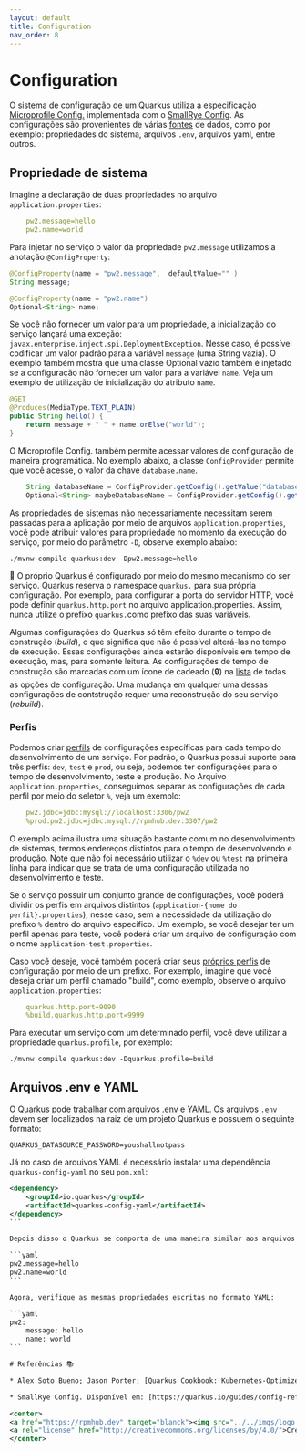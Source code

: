 ```yaml
---
layout: default
title: Configuration
nav_order: 8
---
```


# Configuration

O sistema de configuração de um Quarkus utiliza a especificação [Microprofile Config.](https://github.com/eclipse/microprofile-config) implementada com o [SmallRye Config](https://github.com/smallrye/smallrye-config). As configurações são provenientes de várias [fontes](https://quarkus.io/guides/config-reference#configuration-sources) de dados, como por exemplo: propriedades do sistema, arquivos `.env`, arquivos yaml, entre outros.

## Propriedade de sistema

Imagine a declaração de duas propriedades no arquivo `application.properties`:

```yaml
    pw2.message=hello
    pw2.name=world
```

Para injetar no serviço o valor da propriedade `pw2.message` utilizamos a anotação `@ConfigProperty`:

```java
@ConfigProperty(name = "pw2.message",  defaultValue="" )
String message;

@ConfigProperty(name = "pw2.name")
Optional<String> name;
```

Se você não fornecer um valor para um propriedade, a inicialização do serviço lançará uma exceção: `javax.enterprise.inject.spi.DeploymentException`. Nesse caso, é possível codificar um valor padrão para a variável `message` (uma String vazia). O exemplo também mostra que uma classe Optional vazio também é injetado se a configuração não fornecer um valor para a variável `name`. Veja um exemplo de utilização de inicialização do atributo `name`.

```java
@GET
@Produces(MediaType.TEXT_PLAIN)
public String hello() {
    return message + " " + name.orElse("world");
}
```

O Microprofile Config. também permite acessar valores de configuração de maneira programática. No exemplo abaixo, a classe `ConfigProvider` permite que você acesse, o valor da chave `database.name`.

```java
    String databaseName = ConfigProvider.getConfig().getValue("database.name", String.class);
    Optional<String> maybeDatabaseName = ConfigProvider.getConfig().getOptionalValue("database.name", String.class);
```

As propriedades de sistemas não necessariamente necessitam serem passadas para a aplicação por meio de arquivos `application.properties`, você pode atribuir valores para propriedade no momento da execução do serviço, por meio do parâmetro `-D`, observe exemplo abaixo:

    ./mvnw compile quarkus:dev -Dpw2.message=hello


🚨 O próprio Quarkus é configurado por meio do mesmo mecanismo do ser serviço. Quarkus reserva o  namespace `quarkus.` para sua própria configuração. Por exemplo, para configurar a porta do servidor HTTP, você pode definir `quarkus.http.port` no arquivo application.properties. Assim, nunca utilize o prefixo `quarkus.`como prefixo das suas variáveis.

Algumas configurações do Quarkus só têm efeito durante o tempo de construção (*build*), o que significa que não é possível alterá-las no tempo de execução. Essas configurações ainda estarão disponíveis em tempo de execução, mas, para somente leitura. As configurações de tempo de construção são marcadas com um ícone de cadeado (🔒) na [lista](https://quarkus.io/guides/all-config) de todas as opções de configuração. Uma mudança em qualquer uma dessas configurações de contstrução requer uma reconstrução do seu serviço (*rebuild*).

### Perfis

Podemos criar [perfils](https://quarkus.io/guides/config-reference#profiles) de configurações específicas para cada tempo do desenvolvimento de um serviço. Por padrão, o Quarkus possui suporte para três perfis: `dev`, `test` e `prod`, ou seja, podemos ter configurações para o tempo de desenvolvimento, teste e produção. No Arquivo `application.properties`, conseguimos separar as configurações de cada perfil por meio do seletor `%`, veja um exemplo:

```yaml
    pw2.jdbc=jdbc:mysql://localhost:3306/pw2
    %prod.pw2.jdbc=jdbc:mysql://rpmhub.dev:3307/pw2
```

O exemplo acima ilustra uma situação bastante comum no desenvolvimento de sistemas, termos endereços distintos para o tempo de desenvolvendo e produção. Note que não foi necessário utilizar o `%dev` ou `%test` na primeira linha para indicar que se trata de uma configuração utilizada no desenvolvimento e teste.

Se o serviço possuir um conjunto grande de configurações, você poderá dividir os perfis em arquivos distintos (`application-{nome do perfil}.properties`), nesse caso, sem a necessidade da utilização do prefixo `%` dentro do arquivo específico. Um exemplo, se você desejar ter um perfil apenas para teste, você poderá criar um arquivo de configuração com o nome `application-test.properties`.

Caso você deseje, você também poderá criar seus [próprios perfis](https://quarkus.io/guides/config-reference#custom-profiles) de configuração por meio de um prefixo. Por exemplo, imagine que você deseja criar um perfil chamado "build", como exemplo, observe o arquivo `application.properties`: 

```yaml
    quarkus.http.port=9090
    %build.quarkus.http.port=9999
```

Para executar um serviço com um determinado perfil, você deve utilizar a propriedade `quarkus.profile`, por exemplo:

    ./mvnw compile quarkus:dev -Dquarkus.profile=build

## Arquivos .env e YAML

O Quarkus pode trabalhar com arquivos [.env](https://quarkus.io/guides/config-reference#env-file) e [YAML](https://quarkus.io/guides/config-yaml). Os arquivos `.env` devem ser localizados na raiz de um projeto Quarkus e possuem o seguinte formato:

    QUARKUS_DATASOURCE_PASSWORD=youshallnotpass 

Já no caso de arquivos YAML é necessário instalar uma dependência `quarkus-config-yaml` no seu `pom.xml`:

````xml
<dependency>
    <groupId>io.quarkus</groupId>
    <artifactId>quarkus-config-yaml</artifactId>
</dependency>
```

Depois disso o Quarkus se comporta de uma maneira similar aos arquivos `application.properties`. Por exemplo, observe o arquivo  `application.properties` abaixo:

```yaml
pw2.message=hello
pw2.name=world
```

Agora, verifique as mesmas propriedades escritas no formato YAML:

```yaml
pw2:
    message: hello
    name: world
```

# Referências 📚

* Alex Soto Bueno; Jason Porter; [Quarkus Cookbook: Kubernetes-Optimized Java Solutions.](https://www.amazon.com.br/gp/product/B08D364VMD/ref=as_li_tl?ie=UTF8&camp=1789&creative=9325&creativeASIN=B08D364VMD&linkCode=as2&tag=rpmhub-20&linkId=2f82a4bb959a1797ec9791e0af68d1af) Editora: O'Reilly Media, 2020.

* SmallRye Config. Disponível em: [https://quarkus.io/guides/config-reference](https://quarkus.io/guides/config-reference)

<center>
<a href="https://rpmhub.dev" target="blanck"><img src="../../imgs/logo.png" alt="Rodrigo Prestes Machado" width="3%" height="3%" border=0 style="border:0; text-decoration:none; outline:none"></a><br/>
<a rel="license" href="http://creativecommons.org/licenses/by/4.0/">Creative Commons Atribuição 4.0 Internacional</a>
</center>